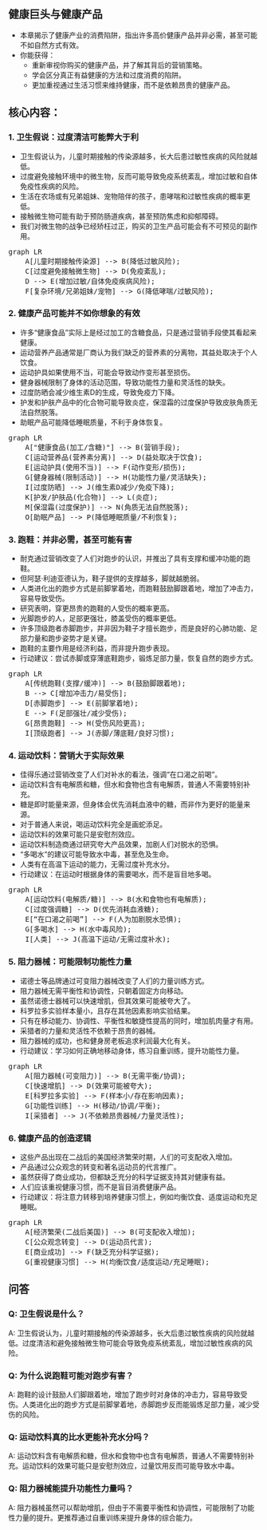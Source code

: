 ## 健康巨头与健康产品
- 本章揭示了健康产业的消费陷阱，指出许多高价健康产品并非必需，甚至可能不如自然方式有效。
- 你能获得：
    - 重新审视你购买的健康产品，并了解其背后的营销策略。
    - 学会区分真正有益健康的方法和过度消费的陷阱。
    - 更加重视通过生活习惯来维持健康，而不是依赖昂贵的健康产品。

## 核心内容：
### 1. 卫生假说：过度清洁可能弊大于利
- 卫生假说认为，儿童时期接触的传染源越多，长大后患过敏性疾病的风险就越低。
- 过度避免接触环境中的微生物，反而可能导致免疫系统紊乱，增加过敏和自体免疫性疾病的风险。
-  生活在农场或有兄弟姐妹、宠物陪伴的孩子，患哮喘和过敏性疾病的概率更低。
- 接触微生物可能有助于预防肠道疾病，甚至预防焦虑和抑郁障碍。
- 我们对微生物的战争已经矫枉过正，购买的卫生产品可能会有不可预见的副作用。

<pre class="mermaid bg-white flex justify-center">
graph LR
    A[儿童时期接触传染源] --> B(降低过敏风险);
    C[过度避免接触微生物] --> D(免疫紊乱);
    D --> E(增加过敏/自体免疫疾病风险);
    F[复杂环境/兄弟姐妹/宠物] --> G(降低哮喘/过敏风险);
</pre>

### 2. 健康产品可能并不如你想象的有效
- 许多“健康食品”实际上是经过加工的含糖食品，只是通过营销手段使其看起来健康。
- 运动营养产品通常是厂商认为我们缺乏的营养素的分离物，其益处取决于个人饮食。
- 运动护具如果使用不当，可能会导致动作变形甚至损伤。
- 健身器械限制了身体的活动范围，导致功能性力量和灵活性的缺失。
- 过度防晒会减少维生素D的生成，导致免疫力下降。
- 护发和护肤产品中的化合物可能导致炎症，保湿霜的过度保护导致皮肤角质无法自然脱落。
- 助眠产品可能降低睡眠质量，不利于身体恢复。

<pre class="mermaid bg-white flex justify-center">
graph LR
    A["健康食品(加工/含糖)"] --> B(营销手段);
    C[运动营养品(营养素分离)] --> D(益处取决于饮食);
    E[运动护具(使用不当)] --> F(动作变形/损伤);
    G[健身器械(限制活动)] --> H(功能性力量/灵活缺失);
    I[过度防晒] --> J(维生素D减少/免疫下降);
    K[护发/护肤品(化合物)] --> L(炎症);
    M[保湿霜(过度保护)] --> N(角质无法自然脱落);
    O[助眠产品] --> P(降低睡眠质量/不利恢复);
</pre>

### 3. 跑鞋：并非必需，甚至可能有害
- 耐克通过营销改变了人们对跑步的认识，并推出了具有支撑和缓冲功能的跑鞋。
- 但阿瑟·利迪亚德认为，鞋子提供的支撑越多，脚就越脆弱。
- 人类进化出的跑步方式是前脚掌着地，而跑鞋鼓励脚跟着地，增加了冲击力，容易导致受伤。
- 研究表明，穿更昂贵的跑鞋的人受伤的概率更高。
- 光脚跑步的人，足部更强壮，膝盖受伤的概率更低。
- 许多顶级跑者赤脚跑步，并非因为鞋子才擅长跑步，而是良好的心肺功能、足部力量和跑步姿势才是关键。
- 跑鞋的主要作用是经济利益，而非提升跑步表现。
- 行动建议：尝试赤脚或穿薄底鞋跑步，锻炼足部力量，恢复自然的跑步方式。

<pre class="mermaid bg-white flex justify-center">
graph LR
    A[传统跑鞋(支撑/缓冲)] --> B(鼓励脚跟着地);
    B --> C[增加冲击力/易受伤];
    D[赤脚跑步] --> E(前脚掌着地);
    E --> F(足部强壮/减少受伤);
    G[昂贵跑鞋] --> H(受伤风险更高);
    I[顶级跑者] --> J(赤脚/薄底鞋/良好习惯);
</pre>

### 4. 运动饮料：营销大于实际效果
- 佳得乐通过营销改变了人们对补水的看法，强调“在口渴之前喝”。
- 运动饮料含有电解质和糖，但水和食物也含有电解质，普通人不需要特别补充。
- 糖是即时能量来源，但身体会优先消耗血液中的糖，而非作为更好的能量来源。
- 对于普通人来说，喝运动饮料完全是画蛇添足。
- 运动饮料的效果可能只是安慰剂效应。
- 运动饮料制造商通过研究夸大产品效果，加剧人们对脱水的恐惧。
- “多喝水”的建议可能导致水中毒，甚至危及生命。
- 人类有在高温下运动的能力，无需过度补充水分。
- 行动建议：在运动时根据身体的需要喝水，而不是盲目地多喝。

<pre class="mermaid bg-white flex justify-center">
graph LR
    A[运动饮料(电解质/糖)] --> B(水和食物也有电解质);
    C[过度强调糖] --> D(优先消耗血液糖);
    E[“在口渴之前喝”] --> F(人为加剧脱水恐惧);
    G[多喝水] --> H(水中毒风险);
    I[人类] --> J(高温下运动/无需过度补水);
</pre>

### 5. 阻力器械：可能限制功能性力量
- 诺德士等品牌通过可变阻力器械改变了人们的力量训练方式。
- 阻力器械无需平衡性和协调性，只朝着固定方向移动。
- 虽然诺德士器械可以快速增肌，但其效果可能被夸大了。
- 科罗拉多实验样本量小，且存在其他因素影响实验结果。
- 只有在移动能力、协调性、平衡性和敏捷性提高的同时，增加肌肉量才有用。
- 采猎者的力量和灵活性不依赖于昂贵的器械。
- 阻力器械的成功，也和健身房老板追求利润最大化有关。
- 行动建议：学习如何正确地移动身体，练习自重训练，提升功能性力量。

<pre class="mermaid bg-white flex justify-center">
graph LR
    A[阻力器械(可变阻力)] --> B(无需平衡/协调);
    C[快速增肌] --> D(效果可能被夸大);
    E[科罗拉多实验] --> F(样本小/存在影响因素);
    G[功能性训练] --> H(移动/协调/平衡);
    I[采猎者] --> J(不依赖昂贵器械/力量灵活性);
</pre>

### 6. 健康产品的创造逻辑
- 这些产品出现在二战后的美国经济繁荣时期，人们的可支配收入增加。
- 产品通过公众观念的转变和著名运动员的代言推广。
- 虽然获得了商业成功，但都缺乏充分的科学证据支持其对健康有益。
- 人们应该重视健康习惯，而不是盲目消费健康产品。
- 行动建议：将注意力转移到培养健康习惯上，例如均衡饮食、适度运动和充足睡眠。

<pre class="mermaid bg-white flex justify-center">
graph LR
    A[经济繁荣(二战后美国)] --> B(可支配收入增加);
    C[公众观念转变] --> D(运动员代言);
    E[商业成功] --> F(缺乏充分科学证据);
    G[重视健康习惯] --> H(均衡饮食/适度运动/充足睡眠);
</pre>

## 问答

### Q: 卫生假说是什么？
A: 卫生假说认为，儿童时期接触的传染源越多，长大后患过敏性疾病的风险就越低。过度清洁和避免接触微生物可能会导致免疫系统紊乱，增加过敏性疾病的风险。

### Q: 为什么说跑鞋可能对跑步有害？
A: 跑鞋的设计鼓励人们脚跟着地，增加了跑步时对身体的冲击力，容易导致受伤。人类进化出的跑步方式是前脚掌着地，赤脚跑步反而能锻炼足部力量，减少受伤的风险。

### Q: 运动饮料真的比水更能补充水分吗？
A: 运动饮料含有电解质和糖，但水和食物中也含有电解质，普通人不需要特别补充。运动饮料的效果可能只是安慰剂效应，过量饮用反而可能导致水中毒。

### Q: 阻力器械能提升功能性力量吗？
A: 阻力器械虽然可以帮助增肌，但由于不需要平衡性和协调性，可能限制了功能性力量的提升。更推荐通过自重训练来提升身体的综合能力。

